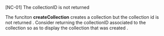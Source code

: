 [NC-01] The collectionID is not returned 

The funciton **createCollection** creates a collection but the collection id is not returned . Consider returning the collectionID associated to the collection so as to display the collection that was created .